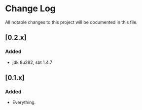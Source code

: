 # Change Log
All notable changes to this project will
be documented in this file.

## [0.2.x]

### Added

- jdk 8u282, sbt 1.4.7

## [0.1.x]

### Added

- Everything.
